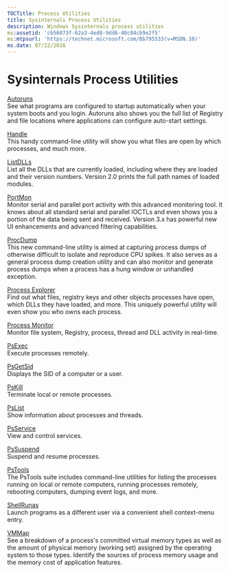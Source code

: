 ```yaml
---
TOCTitle: Process Utilities 
title: Sysinternals Process Utilities
description: Windows Sysinternals process utilities
ms:assetid: 'cb56073f-62a3-4ed8-9dd6-40c84cb9e2f5' 
ms:mtpsurl: 'https://technet.microsoft.com/Bb795533(v=MSDN.10)' 
ms.date: 07/22/2016
---
```


Sysinternals Process Utilities
==============================

[Autoruns](autoruns.md)  
See what programs are configured to startup automatically when your
system boots and you login. Autoruns also shows you the full list of
Registry and file locations where applications can configure auto-start
settings.

[Handle](handle.md)  
This handy command-line utility will show you what files are open by
which processes, and much more.

[ListDLLs](listdlls.md)  
List all the DLLs that are currently loaded, including where they are
loaded and their version numbers. Version 2.0 prints the full path names
of loaded modules.

[PortMon](portmon.md)  
Monitor serial and parallel port activity with this advanced monitoring
tool. It knows about all standard serial and parallel IOCTLs and even
shows you a portion of the data being sent and received. Version 3.x has
powerful new UI enhancements and advanced filtering capabilities.

[ProcDump](procdump.md)  
This new command-line utility is aimed at capturing process dumps of
otherwise difficult to isolate and reproduce CPU spikes. It also serves
as a general process dump creation utility and can also monitor and
generate process dumps when a process has a hung window or unhandled
exception.

[Process Explorer](process-explorer.md)  
Find out what files, registry keys and other objects processes have
open, which DLLs they have loaded, and more. This uniquely powerful
utility will even show you who owns each process.

[Process Monitor](procmon.md)  
Monitor file system, Registry, process, thread and DLL activity in
real-time.

[PsExec](psexec.md)  
Execute processes remotely.

[PsGetSid](psgetsid.md)  
Displays the SID of a computer or a user.

[PsKill](pskill.md)  
Terminate local or remote processes.

[PsList](pslist.md)  
Show information about processes and threads.

[PsService](psservice.md)  
View and control services.

[PsSuspend](pssuspend.md)  
Suspend and resume processes.

[PsTools](pstools.md)  
The PsTools suite includes command-line utilities for listing the
processes running on local or remote computers, running processes
remotely, rebooting computers, dumping event logs, and more.

[ShellRunas](shellrunas.md)  
Launch programs as a different user via a convenient shell context-menu
entry.

[VMMap](vmmap.md)  
See a breakdown of a process's committed virtual memory types as well as
the amount of physical memory (working set) assigned by the operating
system to those types. Identify the sources of process memory usage and
the memory cost of application features.
